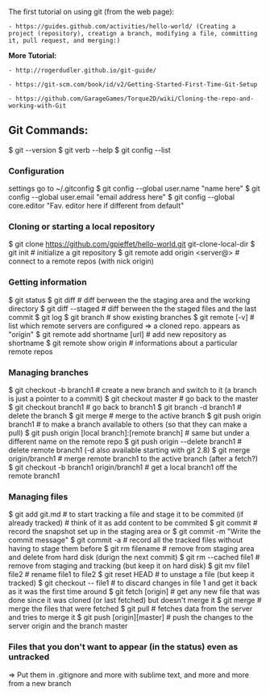 The first tutorial on using git (from the web page):

	- https://guides.github.com/activities/hello-world/ (Creating a project (repository), creatign a branch, modifying a file, committing it, pull request, and merging:)
	
**More Tutorial:**

	- http://rogerdudler.github.io/git-guide/

	- https://git-scm.com/book/id/v2/Getting-Started-First-Time-Git-Setup

	- https://github.com/GarageGames/Torque2D/wiki/Cloning-the-repo-and-working-with-Git

	

## Git Commands:
$ git --version
$ git verb --help
$ git config --list

### Configuration 
settings go to ~/.gitconfig 
$ git config --global user.name "name here"
$ git config --global user.email "email address here"
$ git config --global core.editor "Fav. editor here if different from default"


### Cloning or starting a local repository
$ git clone https://github.com/gpieffet/hello-world.git git-clone-local-dir
$ git init			# initialize a git repository
$ git remote add origin <server@>	# connect to a remote repos (with nick origin)


### Getting information
$ git status
$ git diff			# diff berween the the staging area and the working directory
$ git diff --staged	# diff berween the the staged files and the last commit
$ git log
$ git branch			# show existing branches
$ git remote [-v]		# list which remote servers are configured
=> a cloned repo. appears as "origin"
$ git remote add shortname [url]	# add new repository as shortname
$ git remote show origin			# informations about a particular remote repos


### Managing branches
$ git checkout -b branch1	# create a new branch and switch to it (a branch is just a pointer to a commit)
$ git checkout master		# go back to the master
$ git checkout branch1	# go back to branch1
$ git branch -d branch1	# delete the branch
$ git merge <branch>	# merge <branch> to the active branch
$ git push origin branch1	# to make a branch available to others (so that they can make a pull)
$ git push origin [local branch]:[remote branch]	# same but under a different name on the remote repo
$ git push origin --delete branch1				# delete remote branch1 (-d also available starting with git 2.8)
$ git merge origin/branch1					# merge remote branch1 to the active branch (after a fetch?) 
$ git checkout -b branch1 origin/branch1		# get a local branch1 off the remote branch1


### Managing files
$ git add git.md			#  to start tracking a file and stage it to be commited (if already tracked)
						# think of it as add content to be commited 
$ git commit				# record the snapshot set up in the staging area
or $ git commit -m "Write the commit message"
$ git commit -a			# record all the tracked files without having to stage them before
$ git rm filename			# remove from staging area and delete from hard disk (durign the next commit)
$ git rm --cached file1	# remove from staging and tracking (but keep it on hard disk) 
$ git mv file1 file2		# rename file1 to file2
$ git reset HEAD			# to unstage a file (but keep it tracked)
$ git checkout -- file1	# to discard changes in file 1 and get it back as it was the first time around
$ git fetch [origin]		# get any new file that was done since it was cloned (or last fetched) but doesn't merge it
$ git merge				# merge the files that were fetched
$ git pull				# fetches data from the server and tries to merge it
$ git push [origin][master]	# push the changes to the server origin and the branch master   


### Files that you don't want to appear (in the status) even as untracked
=> Put them in .gitignore
and more with sublime text, and more and more
from a new branch

